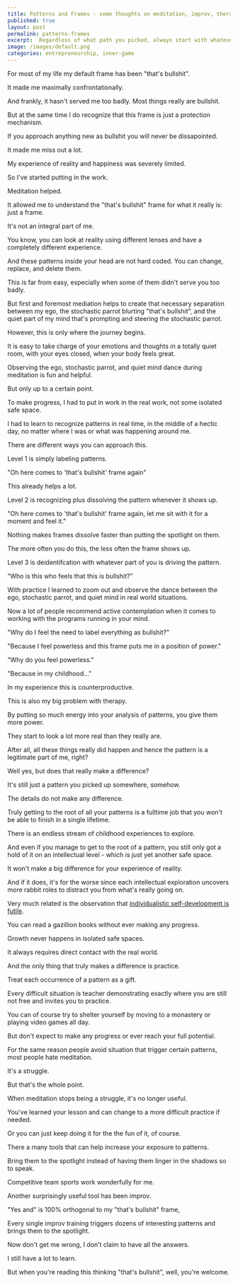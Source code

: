 ```yaml
---
title: Patterns and Frames - some thoughts on meditation, improv, therapy, and the nature of conciousness
published: true
layout: post
permalink: patterns-frames
excerpt:  Regardless of what path you picked, always start with whatever step is most likely to fail next
image: /images/default.png
categories: entrepreneurship, inner-game
---
```



For most of my life my default frame has been "that's bullshit". 

It made me maximally confrontationally. 

And frankly, it hasn't served me too badly. Most things really are bullshit. 

But at the same time I do recognize that this frame is just a protection mechanism. 

If you approach anything new as bullshit you will never be dissapointed. 

It made me miss out a lot. 

My experience of reality and happiness was severely limited. 

So I've started putting in the work. 

Meditation helped. 

It allowed me to understand the "that's bullshit" frame for what it really is: just a frame. 

It's not an integral part of me. 

You know, you can look at reality using different lenses and have a completely different experience. 

And these patterns inside your head are not hard coded. You can change, replace, and delete them. 

This is far from easy, especially when some of them didn't serve you too badly. 

But first and foremost mediation helps to create that necessary separation between my ego, the stochastic parrot blurting "that's bullshit", and the quiet part of my mind that's prompting and steering the stochastic parrot. 

However, this is only where the journey begins. 

It is easy to take charge of your emotions and thoughts in a totally quiet room, with your eyes closed, when your body feels great. 

Observing the ego, stochastic parrot, and quiet mind dance during meditation is fun and helpful. 

But only up to a certain point. 

To make progress, I had to put in work in the real work, not some isolated safe space. 

I had to learn to recognize patterns in real time, in the middle of a hectic day, no matter where I was or what was happening around me. 

There are different ways you can approach this. 

Level 1 is simply labeling patterns. 

"Oh here comes to 'that's bullshit' frame again"

This already helps a lot. 

Level 2 is recognizing plus dissolving the pattern whenever it shows up. 

"Oh here comes to 'that's bullshit' frame again, let me sit with it for a moment and feel it." 

Nothing makes frames dissolve faster than putting the spotlight on them. 

The more often you do this, the less often the frame shows up. 

Level 3 is deidentifcation with whatever part of you is driving the pattern. 

“Who is this who feels that this is bullshit?” 

With practice I learned to zoom out and observe the dance between the ego, stochastic parrot, and quiet mind in real world situations. 

Now a lot of people recommend active contemplation when it comes to working with the programs running in your mind. 

"Why do I feel the need to label everything as bullshit?" 

"Because I feel powerless and this frame puts me in a position of power." 

"Why do you feel powerless." 

"Because in my childhood..." 

In my experience this is counterproductive. 

This is also my big problem with therapy. 

By putting so much energy into your analysis of patterns, you give them more power. 

They start to look a lot more real than they really are. 

After all, all these things really did happen and hence the pattern is a legitimate part of me, right? 

Well yes, but does that really make a difference? 

It's still just a pattern you picked up somewhere, somehow. 

The details do not make any difference. 

Truly getting to the root of all your patterns is a fulltime job that you won't be able to finish in a single lifetime. 

There is an endless stream of childhood experiences to explore. 

And even if you manage to get to the root of a pattern, you still only got a hold of it on an intellectual level - which is just yet another safe space. 

It won't make a big difference for your experience of reality. 

And if it does, it's for the worse since each intellectual exploration uncovers more rabbit roles to distract you from what's really going on. 

Very much related is the observation that [individualistic self-development is futile](https://twitter.com/RichDecibels/status/1582329616538431489). 

You can read a gazillion books without ever making any progress. 

Growth never happens in isolated safe spaces. 

It always requires direct contact with the real world. 

And the only thing that truly makes a difference is practice. 

Treat each occurrence of a pattern as a gift. 

Every difficult situation is teacher demonstrating exactly where you are still not free and invites you to practice. 

You can of course try to shelter yourself by moving to a monastery or playing video games all day. 

But don't expect to make any progress or ever reach your full potential. 

For the same reason people avoid situation that trigger certain patterns, most people hate meditation. 

It's a struggle. 

But that's the whole point. 

When meditation stops being a struggle, it's no longer useful. 

You've learned your lesson and can change to a more difficult practice if needed. 

Or you can just keep doing it for the the fun of it, of course. 

There a many tools that can help increase your exposure to patterns. 

Bring them to the spotlight instead of having them linger in the shadows so to speak. 

Competitive team sports work wonderfully for me. 

Another surprisingly useful tool has been improv. 

"Yes and" is 100% orthogonal to my "that's bullshit" frame, 

Every single improv training triggers dozens of interesting patterns and brings them to the spotlight. 

Now don't get me wrong, I don’t claim to have all the answers. 

I still have a lot to learn. 

But when you're reading this thinking "that's bullshit", well, you're welcome.